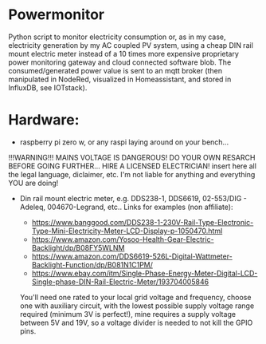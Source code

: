 # Powermonitor 

  Python script to monitor electricity consumption or, as in my case, electricity generation by my AC coupled PV system, using a cheap DIN rail mount electric meter instead of a 10 times more expensive proprietary power monitoring gateway and cloud connected software blob. The consumed/generated power value is sent to an mqtt broker (then manipulated in NodeRed, visualized in Homeassistant, and stored in InfluxDB, see IOTstack). 

# Hardware:

- raspberry pi zero w, or any raspi laying around on your bench...

!!!WARNING!!! MAINS VOLTAGE IS DANGEROUS! DO YOUR OWN RESARCH BEFORE GOING FURTHER... HIRE A LICENSED ELECTRICIAN! 
insert here all the legal language, diclaimer, etc. I'm not liable for anything and everything YOU are doing!

- Din rail mount electric meter, e.g. DDS238-1, DDS6619, 02-553/DIG - Adeleq, 004670-Legrand, etc.. Links for examples (non affiliate):
   - https://www.banggood.com/DDS238-1-230V-Rail-Type-Electronic-Type-Mini-Electricity-Meter-LCD-Display-p-1050470.html
   - https://www.amazon.com/Yosoo-Health-Gear-Electric-Backlight/dp/B08FY5WLNM
   - https://www.amazon.com/DDS6619-526L-Digital-Wattmeter-Backlight-Function/dp/B081N1C1PM/
   - https://www.ebay.com/itm/Single-Phase-Energy-Meter-Digital-LCD-Single-phase-DIN-Rail-Electric-Meter/193704005846
   
  You'll need one rated to your local grid voltage and frequency, choose one with auxiliary circuit, with the lowest possible supply voltage range required (minimum 3V is perfect!), mine requires a supply voltage between 5V and 19V, so a voltage divider is needed to not kill the GPIO pins.
